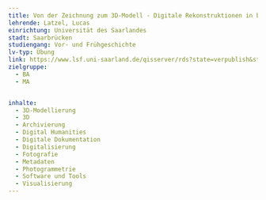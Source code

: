 ```yaml
---
title: Von der Zeichnung zum 3D-Modell - Digitale Rekonstruktionen in blender
lehrende: Latzel, Lucas
einrichtung: Universität des Saarlandes
stadt: Saarbrücken
studiengang: Vor- und Frühgeschichte
lv-typ: Übung
link: https://www.lsf.uni-saarland.de/qisserver/rds?state=verpublish&status=init&vmfile=no&publishid=149965&moduleCall=webInfo&publishConfFile=webInfo&publishSubDir=veranstaltung
zielgruppe:
  - BA
  - MA


inhalte:
  - 3D-Modellierung
  - 3D
  - Archivierung
  - Digital Humanities
  - Digitale Dokumentation
  - Digitalisierung
  - Fotografie
  - Metadaten
  - Photogrammetrie
  - Software und Tools
  - Visualisierung
---
```

 
